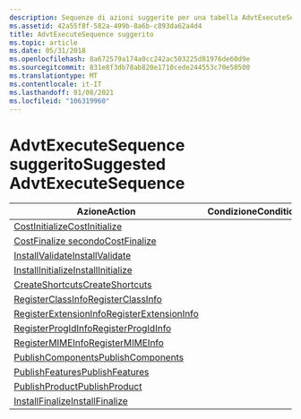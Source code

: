 ```yaml
---
description: Sequenze di azioni suggerite per una tabella AdvtExecuteSequence di base in un database Windows Installer.
ms.assetid: 42a55f8f-582a-499b-8a6b-c893da62a4d4
title: AdvtExecuteSequence suggerito
ms.topic: article
ms.date: 05/31/2018
ms.openlocfilehash: 8a672579a174a0cc242ac503225d81976de60d9e
ms.sourcegitcommit: 831e8f3db78ab820e1710cede244553c70e50500
ms.translationtype: MT
ms.contentlocale: it-IT
ms.lasthandoff: 01/08/2021
ms.locfileid: "106319960"
---
```

# <a name="suggested-advtexecutesequence"></a><span data-ttu-id="7db3c-103">AdvtExecuteSequence suggerito</span><span class="sxs-lookup"><span data-stu-id="7db3c-103">Suggested AdvtExecuteSequence</span></span>



| <span data-ttu-id="7db3c-104">Azione</span><span class="sxs-lookup"><span data-stu-id="7db3c-104">Action</span></span>                                                    | <span data-ttu-id="7db3c-105">Condizione</span><span class="sxs-lookup"><span data-stu-id="7db3c-105">Condition</span></span> | <span data-ttu-id="7db3c-106">Sequenza</span><span class="sxs-lookup"><span data-stu-id="7db3c-106">Sequence</span></span> |
|-----------------------------------------------------------|-----------|----------|
| [<span data-ttu-id="7db3c-107">CostInitialize</span><span class="sxs-lookup"><span data-stu-id="7db3c-107">CostInitialize</span></span>](costinitialize-action.md)               |           | <span data-ttu-id="7db3c-108">800</span><span class="sxs-lookup"><span data-stu-id="7db3c-108">800</span></span>      |
| [<span data-ttu-id="7db3c-109">CostFinalize secondo</span><span class="sxs-lookup"><span data-stu-id="7db3c-109">CostFinalize</span></span>](costfinalize-action.md)                   |           | <span data-ttu-id="7db3c-110">1000</span><span class="sxs-lookup"><span data-stu-id="7db3c-110">1000</span></span>     |
| [<span data-ttu-id="7db3c-111">InstallValidate</span><span class="sxs-lookup"><span data-stu-id="7db3c-111">InstallValidate</span></span>](installvalidate-action.md)             |           | <span data-ttu-id="7db3c-112">1400</span><span class="sxs-lookup"><span data-stu-id="7db3c-112">1400</span></span>     |
| [<span data-ttu-id="7db3c-113">InstallInitialize</span><span class="sxs-lookup"><span data-stu-id="7db3c-113">InstallInitialize</span></span>](installinitialize-action.md)         |           | <span data-ttu-id="7db3c-114">1500</span><span class="sxs-lookup"><span data-stu-id="7db3c-114">1500</span></span>     |
| [<span data-ttu-id="7db3c-115">CreateShortcuts</span><span class="sxs-lookup"><span data-stu-id="7db3c-115">CreateShortcuts</span></span>](createshortcuts-action.md)             |           | <span data-ttu-id="7db3c-116">4500</span><span class="sxs-lookup"><span data-stu-id="7db3c-116">4500</span></span>     |
| [<span data-ttu-id="7db3c-117">RegisterClassInfo</span><span class="sxs-lookup"><span data-stu-id="7db3c-117">RegisterClassInfo</span></span>](registerclassinfo-action.md)         |           | <span data-ttu-id="7db3c-118">4600</span><span class="sxs-lookup"><span data-stu-id="7db3c-118">4600</span></span>     |
| [<span data-ttu-id="7db3c-119">RegisterExtensionInfo</span><span class="sxs-lookup"><span data-stu-id="7db3c-119">RegisterExtensionInfo</span></span>](registerextensioninfo-action.md) |           | <span data-ttu-id="7db3c-120">4700</span><span class="sxs-lookup"><span data-stu-id="7db3c-120">4700</span></span>     |
| [<span data-ttu-id="7db3c-121">RegisterProgIdInfo</span><span class="sxs-lookup"><span data-stu-id="7db3c-121">RegisterProgIdInfo</span></span>](registerprogidinfo-action.md)       |           | <span data-ttu-id="7db3c-122">4800</span><span class="sxs-lookup"><span data-stu-id="7db3c-122">4800</span></span>     |
| [<span data-ttu-id="7db3c-123">RegisterMIMEInfo</span><span class="sxs-lookup"><span data-stu-id="7db3c-123">RegisterMIMEInfo</span></span>](registermimeinfo-action.md)           |           | <span data-ttu-id="7db3c-124">4900</span><span class="sxs-lookup"><span data-stu-id="7db3c-124">4900</span></span>     |
| [<span data-ttu-id="7db3c-125">PublishComponents</span><span class="sxs-lookup"><span data-stu-id="7db3c-125">PublishComponents</span></span>](publishcomponents-action.md)         |           | <span data-ttu-id="7db3c-126">6200</span><span class="sxs-lookup"><span data-stu-id="7db3c-126">6200</span></span>     |
| [<span data-ttu-id="7db3c-127">PublishFeatures</span><span class="sxs-lookup"><span data-stu-id="7db3c-127">PublishFeatures</span></span>](publishfeatures-action.md)             |           | <span data-ttu-id="7db3c-128">6300</span><span class="sxs-lookup"><span data-stu-id="7db3c-128">6300</span></span>     |
| [<span data-ttu-id="7db3c-129">PublishProduct</span><span class="sxs-lookup"><span data-stu-id="7db3c-129">PublishProduct</span></span>](publishproduct-action.md)               |           | <span data-ttu-id="7db3c-130">6400</span><span class="sxs-lookup"><span data-stu-id="7db3c-130">6400</span></span>     |
| [<span data-ttu-id="7db3c-131">InstallFinalize</span><span class="sxs-lookup"><span data-stu-id="7db3c-131">InstallFinalize</span></span>](installfinalize-action.md)             |           | <span data-ttu-id="7db3c-132">6600</span><span class="sxs-lookup"><span data-stu-id="7db3c-132">6600</span></span>     |



 

 

 



